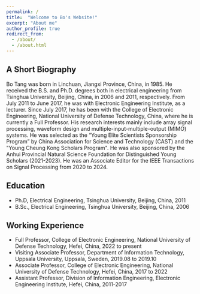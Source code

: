 ```yaml
---
permalink: /
title:  "Welcome to Bo's Website!"
excerpt: "About me"
author_profile: true
redirect_from: 
  - /about/
  - /about.html
---
```




A Short Biography
------
Bo Tang was born in Linchuan, Jiangxi Province, China, in 1985. He received the B.S. and Ph.D. degrees both in electrical
engineering from Tsinghua University, Beijing, China, in 2006 and 2011, respectively. From July 2011 to June 2017, he was
with Electronic Engineering Institute, as a lecturer. Since July 2017, he has been with the College of Electronic Engineering,
National University of Defense Technology, China, where he is currently a Full Professor. His research interests mainly include
array signal processing, waveform design and multiple-input-multiple-output (MIMO) systems. He was selected as the “Young Elite Scientists Sponsorship Program” by China Association for Science and Technology (CAST) and the "Young Cheung Kong Scholars Program". He was also sponsored by the Anhui Provincial Natural Science Foundation for Distinguished Young Scholars (2021-2023). He was an Associate Editor for the IEEE Transactions on Signal Processing from 2020 to 2024.

Education
------
* Ph.D, Electrical Engineering, Tsinghua University, Beijing, China, 2011
* B.Sc., Electrical Engineering, Tsinghua University, Beijing, China, 2006

Working Experience
------
* Full Professor, College of Electronic Engineering, National University of Defense Technology, Hefei, China, 2022 to present
* Visiting Associate Professor, Department of Information Technology, Uppsala University, Uppsala, Sweden, 2019.08 to 2019.10
* Associate Professor, College of Electronic Engineering, National University of Defense Technology, Hefei, China, 2017 to 2022
* Assistant Professor, Division of Information Engineering, Electronic Engineering Institute, Hefei, China, 2011-2017 
